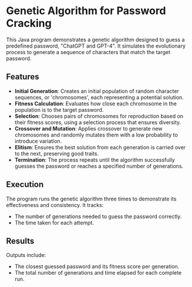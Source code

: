 # Genetic Algorithm for Password Cracking

This Java program demonstrates a genetic algorithm designed to guess a predefined password, "ChatGPT and GPT-4". It simulates the evolutionary process to generate a sequence of characters that match the target password.

## Features

- **Initial Generation**: Creates an initial population of random character sequences, or 'chromosomes', each representing a potential solution.
- **Fitness Calculation**: Evaluates how close each chromosome in the population is to the target password.
- **Selection**: Chooses pairs of chromosomes for reproduction based on their fitness scores, using a selection process that ensures diversity.
- **Crossover and Mutation**: Applies crossover to generate new chromosomes and randomly mutates them with a low probability to introduce variation.
- **Elitism**: Ensures the best solution from each generation is carried over to the next, preserving good traits.
- **Termination**: The process repeats until the algorithm successfully guesses the password or reaches a specified number of generations.

## Execution

The program runs the genetic algorithm three times to demonstrate its effectiveness and consistency. It tracks:
- The number of generations needed to guess the password correctly.
- The time taken for each attempt.

## Results

Outputs include:
- The closest guessed password and its fitness score per generation.
- The total number of generations and time elapsed for each complete run.
